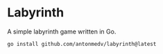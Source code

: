 # Labyrinth

A simple labyrinth game written in Go.

```sh
go install github.com/antonmedv/labyrinth@latest
```

